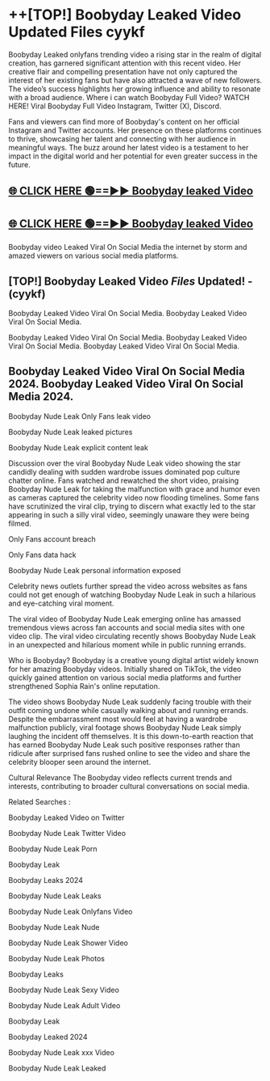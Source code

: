 # ++[TOP!] Boobyday Leaked Video Updated Files cyykf<br>

Boobyday Leaked onlyfans trending video a rising star in the realm of digital creation, has garnered significant attention with this recent video. Her creative flair and compelling presentation have not only captured the interest of her existing fans but have also attracted a wave of new followers. The video’s success highlights her growing influence and ability to resonate with a broad audience.
Where i can watch Boobyday Full Video? WATCH HERE! Viral Boobyday Full Video Instagram, Twitter (X), Discord.


Fans and viewers can find more of Boobyday's content on her official Instagram and Twitter accounts. Her presence on these platforms continues to thrive, showcasing her talent and connecting with her audience in meaningful ways. The buzz around her latest video is a testament to her impact in the digital world and her potential for even greater success in the future.


## [🌐 CLICK HERE 🟢==►► Boobyday leaked Video ](https://xnudes.xyz/go)

## [🌐 CLICK HERE 🟢==►► Boobyday leaked Video ](https://xnudes.xyz/go)



Boobyday video Leaked Viral On Social Media the internet by storm and amazed viewers on various social media platforms.


## [TOP!] Boobyday Leaked Video *Files* Updated! - (cyykf)

Boobyday Leaked Video Viral On Social Media. Boobyday Leaked Video Viral On Social Media.

Boobyday Leaked Video Viral On Social Media. Boobyday Leaked Video Viral On Social Media. Boobyday Leaked Video Viral On Social Media.


## Boobyday Leaked Video Viral On Social Media 2024. Boobyday Leaked Video Viral On Social Media 2024.
Boobyday Nude Leak Only Fans leak video

Boobyday Nude Leak leaked pictures

Boobyday Nude Leak explicit content leak

Discussion over the viral Boobyday Nude Leak video showing the star candidly dealing with sudden wardrobe issues dominated pop culture chatter online. Fans watched and rewatched the short video, praising Boobyday Nude Leak for taking the malfunction with grace and humor even as cameras captured the celebrity video now flooding timelines. Some fans have scrutinized the viral clip, trying to discern what exactly led to the star appearing in such a silly viral video, seemingly unaware they were being filmed.


Only Fans account breach

Only Fans data hack

Boobyday Nude Leak personal information exposed

Celebrity news outlets further spread the video across websites as fans could not get enough of watching Boobyday Nude Leak in such a hilarious and eye-catching viral moment.


The viral video of Boobyday Nude Leak emerging online has amassed tremendous views across fan accounts and social media sites with one video clip. The viral video circulating recently shows Boobyday Nude Leak in an unexpected and hilarious moment while in public running errands.


Who is Boobyday? Boobyday is a creative young digital artist widely known for her amazing Boobyday videos. Initially shared on TikTok, the video quickly gained attention on various social media platforms and further strengthened Sophia Rain's online reputation.

The video shows Boobyday Nude Leak suddenly facing trouble with their outfit coming undone while casually walking about and running errands. Despite the embarrassment most would feel at having a wardrobe malfunction publicly, viral footage shows Boobyday Nude Leak simply laughing the incident off themselves. It is this down-to-earth reaction that has earned Boobyday Nude Leak such positive responses rather than ridicule after surprised fans rushed online to see the video and share the celebrity blooper seen around the internet.

Cultural Relevance The Boobyday video reflects current trends and interests, contributing to broader cultural conversations on social media.

Related Searches :

Boobyday Leaked Video on Twitter

Boobyday Nude Leak Twitter Video

Boobyday Nude Leak Porn

Boobyday Leak 

Boobyday Leaks 2024

Boobyday Nude Leak Leaks

Boobyday Nude Leak Onlyfans Video

Boobyday Nude Leak Nude

Boobyday Nude Leak Shower Video

Boobyday Nude Leak Photos

Boobyday Leaks

Boobyday Nude Leak Sexy Video

Boobyday Nude Leak Adult Video

Boobyday Leak

Boobyday Leaked 2024

Boobyday Nude Leak xxx Video

Boobyday Nude Leak Leaked